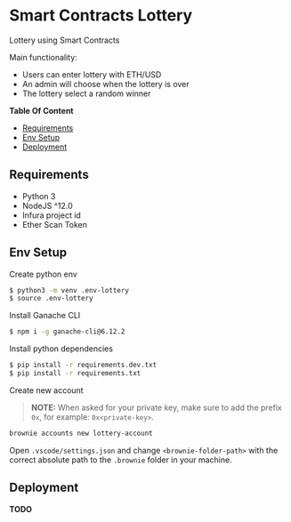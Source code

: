 # Smart Contracts Lottery

Lottery using Smart Contracts

Main functionality:

- Users can enter lottery with ETH/USD
- An admin will choose when the lottery is over
- The lottery select a random winner

**Table Of Content**

- [Requirements](#requirements)
- [Env Setup](#env-setup)
- [Deployment](#deployment)

## Requirements

- Python 3
- NodeJS ^12.0
- Infura project id
- Ether Scan Token

## Env Setup

Create python env

```bash
$ python3 -m venv .env-lottery
$ source .env-lottery
```

Install Ganache CLI

```bash
$ npm i -g ganache-cli@6.12.2
```

Install python dependencies

```bash
$ pip install -r requirements.dev.txt
$ pip install -r requirements.txt
```

Create new account

> **NOTE:** When asked for your private key, make sure to add the prefix `0x`, for example: `0x<private-key>`.

```bash
brownie accounts new lottery-account
```

Open `.vscode/settings.json` and change `<brownie-folder-path>` with the correct absolute path to the `.brownie` folder in your machine.

## Deployment

**TODO**
